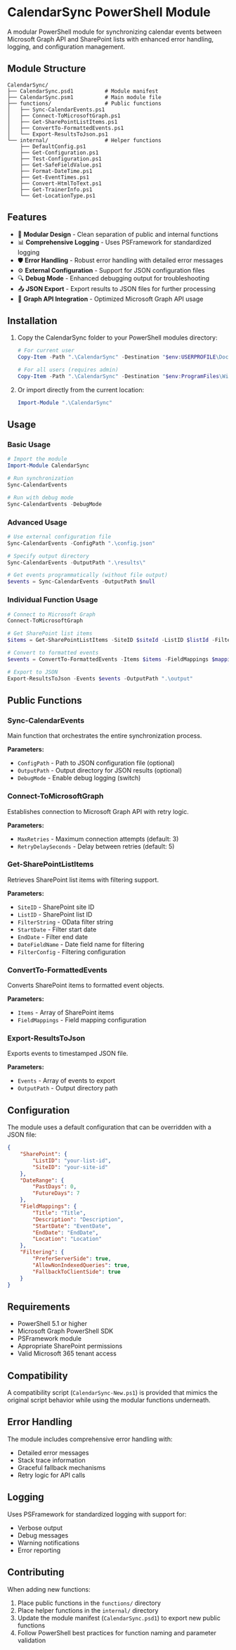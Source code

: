 # CalendarSync PowerShell Module

A modular PowerShell module for synchronizing calendar events between Microsoft Graph API and SharePoint lists with enhanced error handling, logging, and configuration management.

## Module Structure

```
CalendarSync/
├── CalendarSync.psd1          # Module manifest
├── CalendarSync.psm1          # Main module file
├── functions/                 # Public functions
│   ├── Sync-CalendarEvents.ps1
│   ├── Connect-ToMicrosoftGraph.ps1
│   ├── Get-SharePointListItems.ps1
│   ├── ConvertTo-FormattedEvents.ps1
│   └── Export-ResultsToJson.ps1
└── internal/                  # Helper functions
    ├── DefaultConfig.ps1
    ├── Get-Configuration.ps1
    ├── Test-Configuration.ps1
    ├── Get-SafeFieldValue.ps1
    ├── Format-DateTime.ps1
    ├── Get-EventTimes.ps1
    ├── Convert-HtmlToText.ps1
    ├── Get-TrainerInfo.ps1
    └── Get-LocationType.ps1
```

## Features

- 🔧 **Modular Design** - Clean separation of public and internal functions
- 📊 **Comprehensive Logging** - Uses PSFramework for standardized logging
- 🛡️ **Error Handling** - Robust error handling with detailed error messages
- ⚙️ **External Configuration** - Support for JSON configuration files
- 🔍 **Debug Mode** - Enhanced debugging output for troubleshooting
- 📤 **JSON Export** - Export results to JSON files for further processing
- 🔌 **Graph API Integration** - Optimized Microsoft Graph API usage

## Installation

1. Copy the CalendarSync folder to your PowerShell modules directory:

   ```powershell
   # For current user
   Copy-Item -Path ".\CalendarSync" -Destination "$env:USERPROFILE\Documents\WindowsPowerShell\Modules\" -Recurse
   
   # For all users (requires admin)
   Copy-Item -Path ".\CalendarSync" -Destination "$env:ProgramFiles\WindowsPowerShell\Modules\" -Recurse
   ```

2. Or import directly from the current location:

   ```powershell
   Import-Module ".\CalendarSync"
   ```

## Usage

### Basic Usage

```powershell
# Import the module
Import-Module CalendarSync

# Run synchronization
Sync-CalendarEvents

# Run with debug mode
Sync-CalendarEvents -DebugMode
```

### Advanced Usage

```powershell
# Use external configuration file
Sync-CalendarEvents -ConfigPath ".\config.json"

# Specify output directory
Sync-CalendarEvents -OutputPath ".\results\"

# Get events programmatically (without file output)
$events = Sync-CalendarEvents -OutputPath $null
```

### Individual Function Usage

```powershell
# Connect to Microsoft Graph
Connect-ToMicrosoftGraph

# Get SharePoint list items
$items = Get-SharePointListItems -SiteID $siteId -ListID $listId -FilterString $filter

# Convert to formatted events
$events = ConvertTo-FormattedEvents -Items $items -FieldMappings $mappings

# Export to JSON
Export-ResultsToJson -Events $events -OutputPath ".\output"
```

## Public Functions

### Sync-CalendarEvents

Main function that orchestrates the entire synchronization process.

**Parameters:**

- `ConfigPath` - Path to JSON configuration file (optional)
- `OutputPath` - Output directory for JSON results (optional)
- `DebugMode` - Enable debug logging (switch)

### Connect-ToMicrosoftGraph

Establishes connection to Microsoft Graph API with retry logic.

**Parameters:**

- `MaxRetries` - Maximum connection attempts (default: 3)
- `RetryDelaySeconds` - Delay between retries (default: 5)

### Get-SharePointListItems

Retrieves SharePoint list items with filtering support.

**Parameters:**

- `SiteID` - SharePoint site ID
- `ListID` - SharePoint list ID
- `FilterString` - OData filter string
- `StartDate` - Filter start date
- `EndDate` - Filter end date
- `DateFieldName` - Date field name for filtering
- `FilterConfig` - Filtering configuration

### ConvertTo-FormattedEvents

Converts SharePoint items to formatted event objects.

**Parameters:**

- `Items` - Array of SharePoint items
- `FieldMappings` - Field mapping configuration

### Export-ResultsToJson

Exports events to timestamped JSON file.

**Parameters:**

- `Events` - Array of events to export
- `OutputPath` - Output directory path

## Configuration

The module uses a default configuration that can be overridden with a JSON file:

```json
{
    "SharePoint": {
        "ListID": "your-list-id",
        "SiteID": "your-site-id"
    },
    "DateRange": {
        "PastDays": 0,
        "FutureDays": 7
    },
    "FieldMappings": {
        "Title": "Title",
        "Description": "Description",
        "StartDate": "EventDate",
        "EndDate": "EndDate",
        "Location": "Location"
    },
    "Filtering": {
        "PreferServerSide": true,
        "AllowNonIndexedQueries": true,
        "FallbackToClientSide": true
    }
}
```

## Requirements

- PowerShell 5.1 or higher
- Microsoft Graph PowerShell SDK
- PSFramework module
- Appropriate SharePoint permissions
- Valid Microsoft 365 tenant access

## Compatibility

A compatibility script (`CalendarSync-New.ps1`) is provided that mimics the original script behavior while using the modular functions underneath.

## Error Handling

The module includes comprehensive error handling with:

- Detailed error messages
- Stack trace information
- Graceful fallback mechanisms
- Retry logic for API calls

## Logging

Uses PSFramework for standardized logging with support for:

- Verbose output
- Debug messages
- Warning notifications
- Error reporting

## Contributing

When adding new functions:

1. Place public functions in the `functions/` directory
2. Place helper functions in the `internal/` directory
3. Update the module manifest (`CalendarSync.psd1`) to export new public functions
4. Follow PowerShell best practices for function naming and parameter validation

